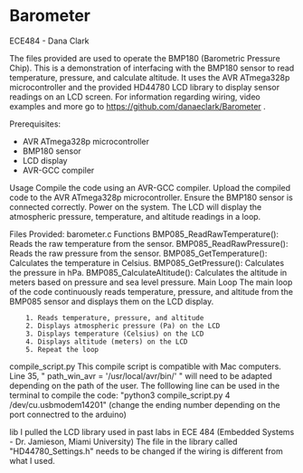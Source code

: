 # Barometer
ECE484 - Dana Clark

The files provided are used to operate the BMP180 (Barometric Pressure Chip). 
This is a demonstration of interfacing with the BMP180 sensor to read temperature, pressure, and calculate altitude. 
It uses the AVR ATmega328p microcontroller and the provided HD44780 LCD library to display sensor readings on an LCD screen.
For information regarding wiring, video examples and more go to https://github.com/danaeclark/Barometer .

Prerequisites:
- AVR ATmega328p microcontroller
- BMP180 sensor
- LCD display
- AVR-GCC compiler

Usage
    Compile the code using an AVR-GCC compiler.
    Upload the compiled code to the AVR ATmega328p microcontroller.
    Ensure the BMP180 sensor is connected correctly.
    Power on the system.
    The LCD will display the atmospheric pressure, temperature, and altitude readings in a loop.

Files Provided:
barometer.c 
    Functions
        BMP085_ReadRawTemperature(): Reads the raw temperature from the sensor.
        BMP085_ReadRawPressure(): Reads the raw pressure from the sensor.
        BMP085_GetTemperature(): Calculates the temperature in Celsius.
        BMP085_GetPressure(): Calculates the pressure in hPa.
        BMP085_CalculateAltitude(): Calculates the altitude in meters based on pressure and sea level pressure.
    Main Loop
        The main loop of the code continuously reads temperature, pressure, and altitude from the BMP085 sensor and displays them on the LCD display.
        
        1. Reads temperature, pressure, and altitude
        2. Displays atmospheric pressure (Pa) on the LCD
        3. Displays temperature (Celsius) on the LCD
        4. Displays altitude (meters) on the LCD
        5. Repeat the loop
        
compile_script.py
    This compile script is compatible with Mac computers. Line 35, " path_win_avr = '/usr/local/avr/bin/' " will need to be adapted depending on the path of the user.
    The folllowing line can be used in the terminal to compile the code: "python3 compile_script.py 4 /dev/cu.usbmodem14201" 
    (change the ending number depending on the port connectred to the arduino)

lib
    I pulled the LCD library used in past labs in ECE 484 (Embedded Systems - Dr. Jamieson, Miami University) 
    The file in the library called "HD44780_Settings.h" needs to be changed if the wiring is different from what I used.
